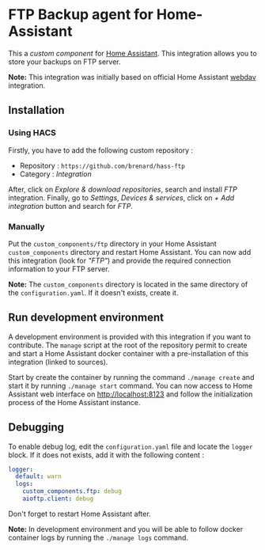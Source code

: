 # FTP Backup agent for Home-Assistant

This a _custom component_ for [Home Assistant](https://www.home-assistant.io/).
This integration allows you to store your backups on FTP server.

**Note:** This integration was initially based on official Home Assistant
[webdav](https://www.home-assistant.io/integrations/webdav/) integration.

## Installation

### Using HACS

Firstly, you have to add the following custom repository :

- Repository : `https://github.com/brenard/hass-ftp`
- Category : _Integration_

After, click on _Explore & download repositories_, search and install _FTP_
integration. Finally, go to _Settings_, _Devices & services_, click on _+ Add integration_ button
and search for _FTP_.

### Manually

Put the `custom_components/ftp` directory in your Home Assistant `custom_components` directory
and restart Home Assistant. You can now add this integration (look for _"FTP"_) and provide the
required connection information to your FTP server.

**Note:** The `custom_components` directory is located in the same directory of the
`configuration.yaml`. If it doesn't exists, create it.

## Run development environment

A development environment is provided with this integration if you want to contribute. The `manage`
script at the root of the repository permit to create and start a Home Assistant docker container
with a pre-installation of this integration (linked to sources).

Start by create the container by running the command `./manage create` and start it by running
`./manage start` command. You can now access to Home Assistant web interface on
[http://localhost:8123](http://localhost:8123) and follow the initialization process of the Home
Assistant instance.

## Debugging

To enable debug log, edit the `configuration.yaml` file and locate the `logger` block. If it does not
exists, add it with the following content :

```yaml
logger:
  default: warn
  logs:
    custom_components.ftp: debug
    aioftp.client: debug
```

Don't forget to restart Home Assistant after.

**Note:** In development environment and you will be able to follow docker container logs by running
the `./manage logs` command.

